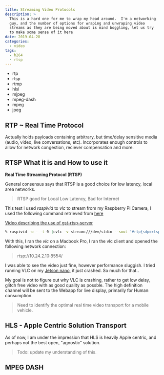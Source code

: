 ```yaml
---
title: Streaming Video Protocols
description: >
  This is a hard one for me to wrap my head around.  I'm a networking
  guy, and the number of options for wraping and unwraping video
  streams as they are being moved about is mind boggling, let us try
  to make some sense of it here
date: 2019-04-28
categories:
  - video
tags:
  - h264
  - rtsp
---
```


- rtp
- rtsp
- rtmp
- hlsl
- mjpeg
- mpeg-dash
- mpeg
- jpeg

## RTP ~ Real Time Protocol

Actually holds payloads containing arbitrary, but time/delay sensitive
media (audio, video, live conversations, etc).  Incorporates enough
controls to allow for network congestion, reciever compensation and
more. 

## RTSP What it is and How to use it

**Real Time Streaming Protocol (RTSP)** 

General consensus says that RTSP is a good choice for low latency,
local area networks.

> RTSP good for Local Low Latency, Bad for Internet

This test I used _raspivid_ to _vlc_ to stream from my Raspberry Pi
Camera, I used the following command retrieved from
[here](http://www.mybigideas.co.uk/RPi/RPiCamera/)

[Video describing the use of gst-rtsp-server](https://gstconf.ubicast.tv/videos/latest-gstreamer-rtsp-server-features/)


```bash
% raspivid -o - -t 0 |cvlc -v stream:///dev/stdin --sout '#rtp{sdp=rtsp://:8554/}' :demux=h264
```

With this, I ran the _vlc_ on a Macbook Pro, I ran the vlc client and
opened the following network connection:

> rtsp://10.24.2.10:8554/

I was able to see the video just fine, however performance sluggish.
I tried running VLC on my [Jetson nano](http://todo), it just
crashed.  So much for that..

My goal is not to figure out why VLC is crashing, rather to get low
delay, glitch free video with as good quality as possble.  The high
definition channel will be sent to the Webapp for live display,
primarily for Human consumption.

> Need to identify the optimal real time video transport for a mobile
> vehicle. 

## HLS - Apple Centric Solution Transport

As of now, I am under the impression that HLS is heavily Apple
centric, and perhaps not the best open, "agnostic" solution.

> Todo: update my understanding of this.


## MPEG DASH

